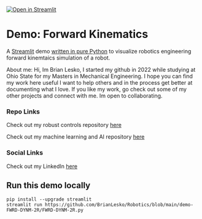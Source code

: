 [![Open in Streamlit](https://static.streamlit.io/badges/streamlit_badge_black_white.svg)](https://github.com/BrianLesko/Robotics/blob/main/demo-FWRD-DYNM-2R/FWRD-DYNM-2R.py)

# Demo: Forward Kinematics
A [Streamlit](https://streamlit.io) demo [written in pure Python]([https://github.com/streamlit/demo-uber-nyc-pickups/blob/main/streamlit_app.py](https://github.com/BrianLesko/Robotics/blob/main/demo-FWRD-DYNM-2R/FWRD-DYNM-2R.py)) to visualize robotics engineering forward kinemtaics simulation of a robot.

About me: Hi, Im Brian Lesko, I started my github in 2022 while studying at Ohio State for my Masters in Mechanical Engineering. I hope you can find my work here useful I want to help others and in the process get better at documenting what I love. If you like my work, go check out some of my other projects and connect with me. Im open to collaborating.

### Repo Links 

Check out my robust controls repository [here](https://github.com/BrianLesko/RobustControls)

Check out my machine learning and AI repository [here](https://github.com/BrianLesko/MachineLearning)

### Social Links 

Check out my LinkedIn [here](https://www.linkedin.com/in/brianlesko/)

## Run this demo locally
```
pip install --upgrade streamlit
streamlit run https://github.com/BrianLesko/Robotics/blob/main/demo-FWRD-DYNM-2R/FWRD-DYNM-2R.py
```

